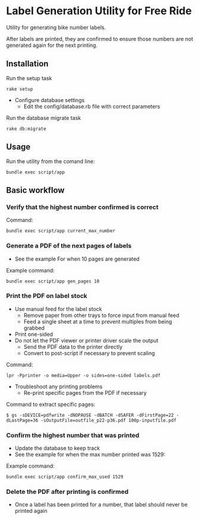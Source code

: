 # Label Generation Utility for Free Ride

Utility for generating bike number labels. 

After labels are printed, they are confirmed to ensure those numbers are not generated again for the next printing. 

## Installation

Run the setup task

    rake setup

* Configure database settings 
  * Edit the config/database.rb file with correct parameters

Run the database migrate task

    rake db:migrate

## Usage

Run the utility from the comand line:

    bundle exec script/app

## Basic workflow

### Verify that the highest number confirmed is correct

Command:

    bundle exec script/app current_max_number

### Generate a PDF of the next pages of labels

* See the example For when 10 pages are generated

Example command:

    bundle exec script/app gen_pages 10


### Print the PDF on label stock

* Use manual feed for the label stock
  * Remove paper from other trays to force input from manual feed
  * Feed a single sheet at a time to prevent multiples from being grabbed
* Print one-sided
* Do not let the PDF viewer or printer driver scale the output
  * Send the PDF data to the printer directly
  * Convert to post-script if necessary to prevent scaling

Command: 

    lpr -Pprinter -o media=Upper -o sides=one-sided labels.pdf


* Troubleshoot any printing problems
   * Re-print specific pages from the PDF if necessary

Command to extract specific pages:

    $ gs -sDEVICE=pdfwrite -dNOPAUSE -dBATCH -dSAFER -dFirstPage=22 -dLastPage=36 -sOutputFile=outfile_p22-p36.pdf 100p-inputfile.pdf


### Confirm the highest number that was printed

* Update the database to keep track
* See the example for when the max number printed was 1529:

Example command:

    bundle exec script/app confirm_max_used 1529


### Delete the PDF after printing is confirmed

* Once a label has been printed for a number, that label should never be printed again
